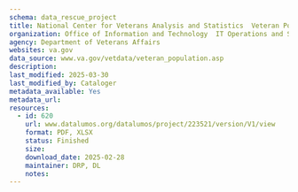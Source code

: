 ```yaml
---
schema: data_rescue_project 
title: National Center for Veterans Analysis and Statistics  Veteran Population
organization: Office of Information and Technology  IT Operations and Services (ITOPS)
agency: Department of Veterans Affairs
websites: va.gov
data_source: www.va.gov/vetdata/veteran_population.asp
description: 
last_modified: 2025-03-30
last_modified_by: Cataloger
metadata_available: Yes
metadata_url: 
resources:
  - id: 620
    url: www.datalumos.org/datalumos/project/223521/version/V1/view
    format: PDF, XLSX
    status: Finished
    size: 
    download_date: 2025-02-28
    maintainer: DRP, DL
    notes: 
---
```

